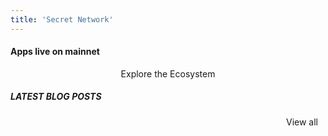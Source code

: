 ```yaml
---
title: 'Secret Network'
---
```



<!-- Home Hero-->
<column class="new-home__cover " mode="full">

<block class="new-home__cover__full-w">

<new-home-hero></new-home-hero>

</block>

</column>









<!--  -->
<column class=" spacer-s " >

<block>

<new-home-contracts></new-home-contracts>

</block>

</column>







<!-- Controlls  -->
<column number="2" class="page-developers__horizontal-scroll ">

<block class="new-home__block-header">

#### Apps live on mainnet

</block>

<block class="justify-right">

<scroll-horizontal></scroll-horizontal>

</block>

</column>

<!-- Horizontal Scroll -->
<column class="page-developers__cool-stuff  horizontal-slider" mode="full">

<block >

<developers-cool-stuff></developers-cool-stuff>

</block>

</column>






<column>

<block style="text-align:center" class="new-home__side-spacer"> 

<btn  class="no-arrow new-home__slider-btn"   url="../ecosystem/dapps" >Explore the Ecosystem</btn>

</block>

</column>









<column class="spacer-s">

<block>

<new-home-call-action>
    
</new-home-call-action>

</block>

</column>









<column  class="new-home__bg__top">

<block class="no-padding">

<new-home-announcement location="top" />
    

</block>

</column>









<!-- Block header -->
<column class="new-home__block-header new-home__bg" number="2" >
<block>

##### LATEST BLOG POSTS

</block>
<block style=" text-align: right">

<btn class="link-arrow" url="/blog/" style="color:var(--color-newBrand-blue-02); margin-top:0; padding:0 12px; justify-content: right;">View all</btn> 

    
  
  </block>
</column>

<!-- Blog cards -->
<column class=" new-home__bg">
  <block>
    <blog-latest-posts class="latest-blog-cards"></blog-latest-posts>
  </block>
</column>









<!-- Home featured media -->
<column mode="full" class="new-home__bg__bottom space-top new-home__block-header">
  <block>
    <home-featured-media /><!-- CMS: Home - Featured Media -->
  </block>
</column>











<column class="spacer-s">

<block>

<new-home-mission>
    
</new-home-mission>

</block>

</column>











<column class="spacer-s">

<block>

<new-home-mission-ctas>
    
</new-home-mission-ctas>

</block>

</column>
